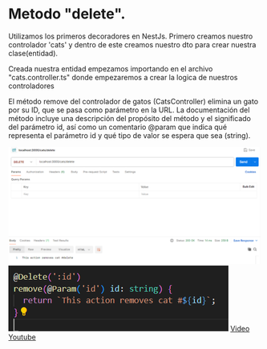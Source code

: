 # Metodo "delete".
Utilizamos los primeros decoradores en NestJs. Primero creamos nuestro controlador 'cats' y dentro de este creamos nuestro dto para crear nuestra clase(entidad).

Creada nuestra entidad empezamos importando en el archivo "cats.controller.ts" donde empezaremos a crear la logica de nuestros controladores 

El método remove del controlador de gatos (CatsController) elimina un gato por su ID, que se pasa como parámetro en la URL. La documentación del método incluye una descripción del propósito del método y el significado del parámetro id, así como un comentario @param que indica qué representa el parámetro id y qué tipo de valor se espera que sea (string).

![Postman](image.png)
![Contro](image-1.png)
[Video Youtube](https://youtu.be/7YbLZWtl8NY)